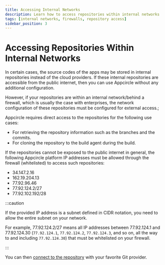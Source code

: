 ```yaml
---
title: Accessing Internal Networks
description: Learn how to access repositories within internal networks and behind firewalls in Appcircle
tags: [internal networks, firewalls, repository access]
sidebar_position: 3
---
```


# Accessing Repositories Within Internal Networks

In certain cases, the source codes of the apps may be stored in internal repositories instead of the cloud providers. If these internal repositories are accessible from the public internet, then you can use Appcircle without any additional configuration.

However, if your repositories are within an internal network/behind a firewall, which is usually the case with enterprises, the network configuration of these repositories must be configured for external access.;

Appcircle requires direct access to the repositories for the following use cases:

- For retrieving the repository information such as the branches and the commits.
- For cloning the repository to the build agent during the build.

If the repositories cannot be exposed to the public internet in general, the following Appcircle platform IP addresses must be allowed through the firewall (whitelisted) to access such repositories:

- 34.147.2.16
- 162.19.204.13
- 77.92.96.46
- 77.92.124.2/27
- 77.92.102.192/28

:::caution

If the provided IP address is a subnet defined in CIDR notation, you need to allow the entire subnet on your network.

For example, 77.92.124.2/27 means all IP addresses between 77.92.124.1 and 77.92.124.30 (`77.92.124.1`, `77.92.124.2`, `77.92.124.3`, and so on, all the way to and including `77.92.124.30`) that must be whitelisted on your firewall.

:::

You can then [connect to the repository](/build/manage-the-connections/connection-guides) with your favorite Git provider.

